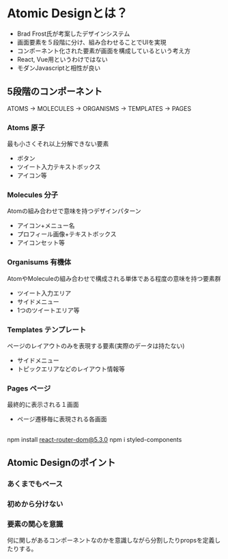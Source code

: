 
# Atomic Designとは？
* Brad Frost氏が考案したデザインシステム
* 画面要素を５段階に分け、組み合わせることでUIを実現
* コンポーネント化された要素が画面を構成しているという考え方
* React, Vue用というわけではない
* モダンJavascriptと相性が良い

## 5段階のコンポーネント
ATOMS -> MOLECULES -> ORGANISMS -> TEMPLATES -> PAGES

### Atoms 原子
最も小さくそれ以上分解できない要素
* ボタン
* ツイート入力テキストボックス
* アイコン等

### Molecules 分子
Atomの組み合わせで意味を持つデザインパターン
* アイコン+メニュー名
* プロフィール画像+テキストボックス
* アイコンセット等

### Organisums 有機体
AtomやMoleculeの組み合わせで構成される単体である程度の意味を持つ要素群
* ツイート入力エリア
* サイドメニュー
* 1つのツイートエリア等

### Templates テンプレート
ページのレイアウトのみを表現する要素(実際のデータは持たない)
* サイドメニュー
* トピックエリアなどのレイアウト情報等

### Pages ページ
最終的に表示される１画面
* ページ遷移毎に表現される各画面

##
npm install react-router-dom@5.3.0
npm i styled-components

## Atomic Designのポイント
### あくまでもベース
### 初めから分けない
### 要素の関心を意識
何に関しがあるコンポーネントなのかを意識しながら分割したりpropsを定義したりする。